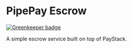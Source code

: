# PipePay Escrow

[![Greenkeeper badge](https://badges.greenkeeper.io/victorlenerd/pipepay.svg?token=534ed929fb5d6f7d06ed2fa1c3cf6aeb42a8751f1136242ad027b72739e30a3f&ts=1570260657426)](https://greenkeeper.io/)

A simple escrow service built on top of PayStack.
